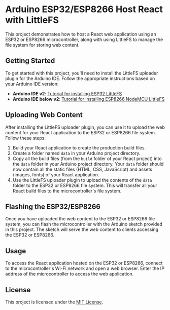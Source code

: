 # Arduino ESP32/ESP8266 Host React with LittleFS

This project demonstrates how to host a React web application using an ESP32 or ESP8266 microcontroller, along with using LittleFS to manage the file system for storing web content.

## Getting Started

To get started with this project, you'll need to install the LittleFS uploader plugin for the Arduino IDE. Follow the appropriate instructions based on your Arduino IDE version:

- **Arduino IDE v2**: [Tutorial for installing ESP32 LittleFS](https://randomnerdtutorials.com/arduino-ide-2-install-esp32-littlefs/)
- **Arduino IDE below v2**: [Tutorial for installing ESP8266 NodeMCU LittleFS](https://randomnerdtutorials.com/install-esp8266-nodemcu-littlefs-arduino/)

## Uploading Web Content

After installing the LittleFS uploader plugin, you can use it to upload the web content for your React application to the ESP32 or ESP8266 file system. Follow these steps:

1. Build your React application to create the production build files.
2. Create a folder named `data` in your Arduino project directory.
3. Copy all the build files (from the `build` folder of your React project) into the `data` folder in your Arduino project directory. Your `data` folder should now contain all the static files (HTML, CSS, JavaScript) and assets (images, fonts) of your React application.
4. Use the LittleFS uploader plugin to upload the contents of the `data` folder to the ESP32 or ESP8266 file system. This will transfer all your React build files to the microcontroller's file system.

## Flashing the ESP32/ESP8266

Once you have uploaded the web content to the ESP32 or ESP8266 file system, you can flash the microcontroller with the Arduino sketch provided in this project. The sketch will serve the web content to clients accessing the ESP32 or ESP8266.

## Usage

To access the React application hosted on the ESP32 or ESP8266, connect to the microcontroller's Wi-Fi network and open a web browser. Enter the IP address of the microcontroller to access the web application.

## License

This project is licensed under the [MIT License](LICENSE).
